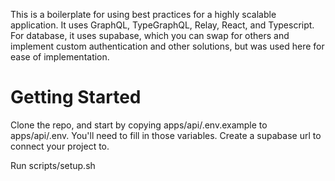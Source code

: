 This is a boilerplate for using best practices for a highly scalable application. It uses GraphQL,
TypeGraphQL, Relay, React, and Typescript. For database, it uses supabase, which you can swap for
others and implement custom authentication and other solutions, but was used here for ease of implementation.

# Getting Started

Clone the repo, and start by copying apps/api/.env.example to apps/api/.env.
You'll need to fill in those variables.
Create a supabase url to connect your project to.

Run scripts/setup.sh
